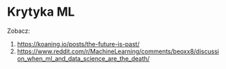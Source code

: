 # Krytyka ML

Zobacz: 
1. https://koaning.io/posts/the-future-is-past/
2. https://www.reddit.com/r/MachineLearning/comments/beoxx8/discussion_when_ml_and_data_science_are_the_death/